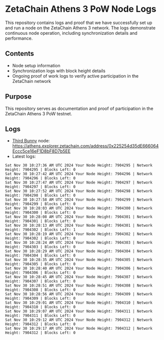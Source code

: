 # ZetaChain Athens 3 PoW Node Logs
This repository contains logs and proof that we have successfully set up and run a node on the ZetaChain Athens 3 network. The logs demonstrate continuous node operation, including synchronization details and performance.

## Contents
- Node setup information
- Synchronization logs with block height details
- Ongoing proof of work logs to verify active participation in the ZetaChain network

## Purpose
This repository serves as documentation and proof of participation in the ZetaChain Athens 3 PoW testnet.

## Logs

- [Third Bunny](https://thirdbunny.xyz/) node: https://athens.explorer.zetachain.com/address/0x225254d35dE666064Eccc5ce16eF1D8bF8D7b5EE
- Latest logs:
```
Sat Nov 30 10:27:36 AM UTC 2024 Your Node Height: 7904295 | Network Height: 7904295 | Blocks Left: 0
Sat Nov 30 10:27:42 AM UTC 2024 Your Node Height: 7904296 | Network Height: 7904296 | Blocks Left: 0
Sat Nov 30 10:27:47 AM UTC 2024 Your Node Height: 7904297 | Network Height: 7904297 | Blocks Left: 0
Sat Nov 30 10:27:52 AM UTC 2024 Your Node Height: 7904298 | Network Height: 7904298 | Blocks Left: 0
Sat Nov 30 10:27:58 AM UTC 2024 Your Node Height: 7904299 | Network Height: 7904299 | Blocks Left: 0
Sat Nov 30 10:28:03 AM UTC 2024 Your Node Height: 7904300 | Network Height: 7904300 | Blocks Left: 0
Sat Nov 30 10:28:08 AM UTC 2024 Your Node Height: 7904301 | Network Height: 7904301 | Blocks Left: 0
Sat Nov 30 10:28:13 AM UTC 2024 Your Node Height: 7904301 | Network Height: 7904302 | Blocks Left: 1
Sat Nov 30 10:28:19 AM UTC 2024 Your Node Height: 7904302 | Network Height: 7904302 | Blocks Left: 0
Sat Nov 30 10:28:24 AM UTC 2024 Your Node Height: 7904303 | Network Height: 7904303 | Blocks Left: 0
Sat Nov 30 10:28:29 AM UTC 2024 Your Node Height: 7904304 | Network Height: 7904304 | Blocks Left: 0
Sat Nov 30 10:28:35 AM UTC 2024 Your Node Height: 7904305 | Network Height: 7904305 | Blocks Left: 0
Sat Nov 30 10:28:40 AM UTC 2024 Your Node Height: 7904306 | Network Height: 7904306 | Blocks Left: 0
Sat Nov 30 10:28:45 AM UTC 2024 Your Node Height: 7904307 | Network Height: 7904307 | Blocks Left: 0
Sat Nov 30 10:28:51 AM UTC 2024 Your Node Height: 7904308 | Network Height: 7904308 | Blocks Left: 0
Sat Nov 30 10:28:56 AM UTC 2024 Your Node Height: 7904309 | Network Height: 7904309 | Blocks Left: 0
Sat Nov 30 10:29:01 AM UTC 2024 Your Node Height: 7904310 | Network Height: 7904310 | Blocks Left: 0
Sat Nov 30 10:29:07 AM UTC 2024 Your Node Height: 7904311 | Network Height: 7904311 | Blocks Left: 0
Sat Nov 30 10:29:12 AM UTC 2024 Your Node Height: 7904312 | Network Height: 7904312 | Blocks Left: 0
Sat Nov 30 10:29:17 AM UTC 2024 Your Node Height: 7904312 | Network Height: 7904312 | Blocks Left: 0
```
